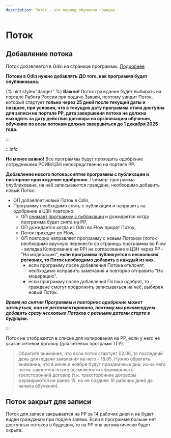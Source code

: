 ```yaml
---
description: Поток - это период обучения граждан.
---
```


# Поток

## Добавление потока

Поток добавляется в Odin на странице программы. [Подробнее](https://informa.gitbook.io/odin/instrukcii-po-rabote/dobavit-programmu-v-ramkakh-proekta-demografiya#dobavlenie-potoka)

**Потоки в Odin нужно добавлять ДО того, как программа будет опубликована.**

{% hint style="danger" %}
**Важно!** Поток гражданин будет выбирать на портале Работа России при подаче Заявки, поэтому увидит Поток, который стартует **только через 25 дней после текущей даты и позднее, при условии, что в текущую дату программа стала доступна для записи на портале РР, дата завершения потока не должна выходить за дату действия договора на организацию обучения, обучение по всем потокам должно завершиться до 1 декабря 2025 года.**

:::

:::info

**Не менее важно!** Все программы будут проходить одобрение сотрудниками РОИВ/ЦЗН непосредственно на портале РР.

**Добавление нового потока=снятие программы с публикации и повторное прохождение одобрения.** Пример: программа опубликована, на неё записываются граждане, необходимо добавить новый Поток:

* ОП добавляет новый Поток в Odin,
* Программу необходимо снять с публикации и направить на одобрение в ЦЗН повторно:
  * ОП [снимает программу с публикации](../programmy/publikaciya-programmy-na-portale-rabota-rossii.md#shag-6.-snyatie-s-publikacii-i-redaktirovanie) и дожидается когда программа будет снята на РР,
  * ОП дожидается когда из Odin во Flow придёт Поток,
  * Поток приходит во Flow,
  * ОП повторно направляет программу с новым Потоком (поток необходимо вручную перенести со страницы программы во Flow - вкладка Копирование на РР) на согласование в ЦЗН через РР - "На модерацию",  **если программа публикуется в нескольких регионах, то Поток необходимо добавить в каждый из них.**&#x20;
    * если программу после добавления Потока отклонят, необходимо исправить замечания и повторно отправить "На модерацию".
    * если программу после добавления Потока одобрят, то граждане смогут продолжить записываться на неё, выбирая новый Поток.

_**Время на снятие Программы и повторное одобрение может затянуться, оно не регламентировано, поэтому мы рекомендуем добавить сразу несколько Потоков с разными датами старта в будущем.**_

:::

Поток не отобразится в списке для копирования на РР, если у него не указан сетевой договор (для сетевых программ ТГУ).

> Обратите внимание, что если  поток стартует 02.06, то последний день для подачи заявления на него - 18.05. Нужно обратить внимание, что в июне и ноябре будут праздничные дни, из-за чего поток закроется позже возможности сформировать трехсторонний договор (т.к. трехсторонние договоры формируются не ранее 15, но не позднее 10 рабочих дней до начала обучения).

## Поток закрыт для записи

Поток для записи закрывается на РР за 14 рабочих  дней и не будет виден гражданам при подаче заявки. Если в программе больше нет доступных потоков в будущем, то на РР она автоматически будет скрыта.
